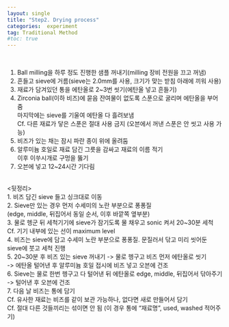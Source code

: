 ```yaml
---
layout: single
title: "Step2. Drying process"
categories:  experiment
tag: Traditional Method
#toc: true
---
```



<Drying process> <br>
1.	Ball milling을 하루 정도 진행한 샘플 꺼내기(milling 장비 전원을 끄고 꺼냄)<br>
2.	흔들고 sieve에 거름(sieve는 2.0mm를 사용, 크기가 맞는 받침 아래에 끼워 사용)<br>
3.	재료가 담겨있던 통을 에탄올로 2~3번 씻기(에탄올 넣고 흔들기)<br>
4.	Zirconia ball(이하 비즈)에 묻음 잔여물이 없도록 스푼으로 굴리며 에탄올을 부어줌<br>
   마지막에는 sieve를 기울여 에탄올 다 흘려보냄<br>
   Cf. 다른 재료가 닿은 스푼은 절대 사용 금지 (오븐에서 꺼낸 스푼은 안 씻고 사용 가능)<br>
5.	비즈가 있는 채는 잠시 파란 종이 위에 올려둠<br>
6.	알루미늄 호일로 재료 담긴 그릇을 감싸고 재료의 이름 적기<br>
   이후 이쑤시개로 구멍을 뚫기<br>
7.	오븐에 넣고 12~24시간 기다림<br>
<br>
<뒷정리><br>
1.	비즈 담긴 sieve 들고 싱크대로 이동<br>
2.	Sieve만 있는 경우 먼저 수세미의 노란 부분으로 퐁퐁질<br>
   (edge, middle, 뒤집어서 동일 순서, 이후 바깥쪽 옆부분)<br>
3.	물로 헹군 뒤 세척기기에 sieve가 잠기도록 물 채우고 sonic 켜서 20~30분 세척<br>
    Cf. 기기 내부에 있는 선이 maximum level<br>
4.	비즈는 sieve에 담고 수세미 노란 부분으로 퐁퐁질. 문질러서 닦고 미리 씻어둔 sieve에 붓고 세척 진행<br>
5.	20~30분 후 비즈 있는 sieve 꺼내기 -> 물로 헹구고 비즈 먼저 에탄올로 씻기<br>
   -> 에탄올 털어낸 후 알루미늄 호일 접시에 비즈 넣고 오븐에 건조<br>
6.	Sieve는 물로 한번 헹구고 다 털어낸 뒤 에탄올로 edge, middle, 뒤집어서 닦아주기<br>
   -> 털어낸 후 오븐에 건조<br>
7.	다음 날 비즈는 통에 담기<br>
    Cf. 유사한 재료는 비즈를 같이 보관 가능하나, 없다면 새로 만들어서 담기<br>
    Cf. 절대 다른 것들끼리는 섞이면 안 됨 (이 경우 통에 “재료명”, used, washed 적어주기)
